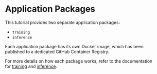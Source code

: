 # Application Packages

This tutorial provides two separate application packages:

- `training`  
- `inference`

Each application package has its own Docker image, which has been published to a dedicated GitHub Container Registry.

For more details on how each package works, refer to the documentation for [training](./training-container.md) and [inference](./inference-container.md).
